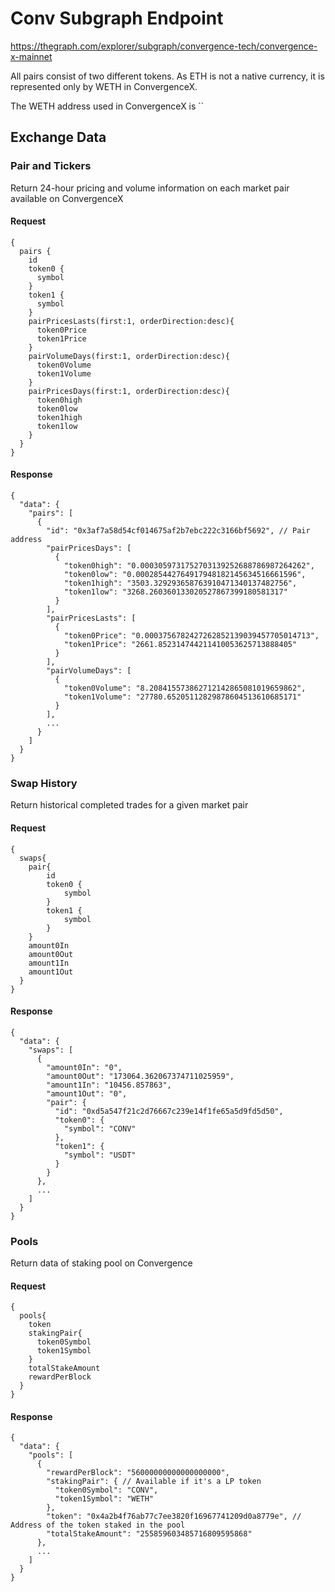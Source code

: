 # Conv Subgraph Endpoint

https://thegraph.com/explorer/subgraph/convergence-tech/convergence-x-mainnet

All pairs consist of two different tokens. As ETH is not a native currency, it is represented only by WETH in ConvergenceX.

The WETH address used in ConvergenceX is ``

## Exchange Data

### Pair and Tickers

Return 24-hour pricing and volume information on each market pair available on ConvergenceX

#### Request

```
{
  pairs {
    id
    token0 {
      symbol
    }
    token1 {
      symbol
    }
    pairPricesLasts(first:1, orderDirection:desc){
      token0Price
      token1Price
    }
    pairVolumeDays(first:1, orderDirection:desc){
      token0Volume
      token1Volume
    }
    pairPricesDays(first:1, orderDirection:desc){
      token0high
      token0low
      token1high
      token1low
    }
  }
}
```

#### Response

```
{
  "data": {
    "pairs": [
      {
        "id": "0x3af7a58d54cf014675af2b7ebc222c3166bf5692", // Pair address
        "pairPricesDays": [
          {
            "token0high": "0.0003059731752703139252688786987264262",
            "token0low": "0.000285442764917948182145634516661596",
            "token1high": "3503.329293658763910471340137482756",
            "token1low": "3268.260360133020527867399180581317"
          }
        ],
        "pairPricesLasts": [
          {
            "token0Price": "0.0003756782427262852139039457705014713",
            "token1Price": "2661.852314744211410053625713888405"
          }
        ],
        "pairVolumeDays": [
          {
            "token0Volume": "8.208415573862712142865081019659862",
            "token1Volume": "27780.65205112829878604513610685171"
          }
        ],
        ...
      }
    ]
  }
}
```

### Swap History

Return historical completed trades for a given market pair

#### Request

```
{
  swaps{
    pair{
        id
        token0 {
            symbol
        }
        token1 {
            symbol
        }
    }
    amount0In
    amount0Out
    amount1In
    amount1Out
  }
}
```

#### Response

```
{
  "data": {
    "swaps": [
      {
        "amount0In": "0",
        "amount0Out": "173064.362067374711025959",
        "amount1In": "10456.857863",
        "amount1Out": "0",
        "pair": {
          "id": "0xd5a547f21c2d76667c239e14f1fe65a5d9fd5d50",
          "token0": {
            "symbol": "CONV"
          },
          "token1": {
            "symbol": "USDT"
          }
        }
      },
      ...
    ]
  }
}
```

### Pools

Return data of staking pool on Convergence

#### Request

```
{
  pools{
    token
    stakingPair{
      token0Symbol
      token1Symbol
    }
    totalStakeAmount
    rewardPerBlock
  }
}
```

#### Response

```
{
  "data": {
    "pools": [
      {
        "rewardPerBlock": "56000000000000000000",
        "stakingPair": { // Available if it's a LP token
          "token0Symbol": "CONV",
          "token1Symbol": "WETH"
        },
        "token": "0x4a2b4f76ab77c7ee3820f16967741209d0a8779e", // Address of the token staked in the pool
        "totalStakeAmount": "255859603485716809595868"
      },
      ...
    ]
  }
}
```
